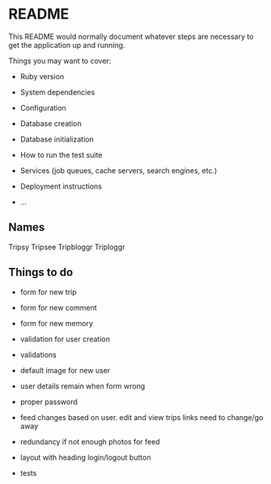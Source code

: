 # README

This README would normally document whatever steps are necessary to get the
application up and running.

Things you may want to cover:

* Ruby version

* System dependencies

* Configuration

* Database creation

* Database initialization

* How to run the test suite

* Services (job queues, cache servers, search engines, etc.)

* Deployment instructions

* ...

## Names
Tripsy
Tripsee
Tripbloggr
Triploggr


## Things to do
<!-- - update login /signup page -->
<!-- - form for new user -->
- form for new trip
- form for new comment
- form for new memory
- validation for user creation
- validations
- default image for new user
- user details remain when form wrong
- proper password
- feed changes based on user. edit and view trips links need to change/go away
- redundancy if not enough photos for feed
- layout with heading login/logout button

- tests

